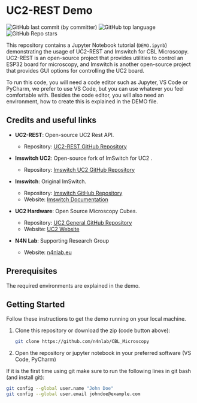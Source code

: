 # UC2-REST Demo
![GitHub last commit (by committer)](https://img.shields.io/github/last-commit/n4nlab/CBL_Microscopy)
![GitHub top language](https://img.shields.io/github/languages/top/n4nlab/CBL_Microscopy)
![GitHub Repo stars](https://img.shields.io/github/stars/n4nlab/CBL_Microscopy)


This repository contains a Jupyter Notebook tutorial (`DEMO.ipynb`) demonstrating the usage of UC2-REST and Imswitch for CBL Microscopy. UC2-REST is an open-source project that provides utilities to control an ESP32 board for microscopy, and Imswitch is another open-source project that provides GUI options for controlling the UC2 board.

To run this code, you will need a code editor such as Jupyter, VS Code or PyCharm, we prefer to use VS Code, but you can use whatever you feel comfortable with. Besides the code editor, you will also need an environment, how to create this is explained in the DEMO file. 

## Credits and useful links

- **UC2-REST**: Open-source UC2 Rest API.
  - Repository: [UC2-REST GitHub Repository](https://github.com/openUC2/UC2-REST)
  
- **Imswitch UC2**: Open-source fork of ImSwitch for UC2 .
  - Repository: [Imswitch UC2 GitHub Repository](https://github.com/openUC2/ImSwitch)

- **Imswitch**: Original ImSwitch.
  - Repository: [Imswitch GitHub Repository](https://github.com/ImSwitch/ImSwitch)
  - Website: [Imswitch Documentation](https://imswitch.readthedocs.io/en/stable/)

- **UC2 Hardware**: Open Source Microscopy Cubes.
  - Repository: [UC2 General GitHub Repository](https://github.com/openUC2/UC2-GIT)
  - Website: [UC2 Website](https://openuc2.com/)

- **N4N Lab**: Supporting Research Group
  - Website: [n4nlab.eu](https://www.n4nlab.eu/)
## Prerequisites

The required environments are explained in the demo.

## Getting Started

Follow these instructions to get the demo running on your local machine.

1. Clone this repository or download the zip (code button above):

   ```sh
   git clone https://github.com/n4nlab/CBL_Microscopy
   ```

2. Open the repository or jupyter notebook in your preferred software (VS Code, PyCharm)

If it is the first time using git make sure to run the following lines in git bash (and install git): 

  ```sh
  git config --global user.name "John Doe"
  git config --global user.email johndoe@example.com
  ``` 
